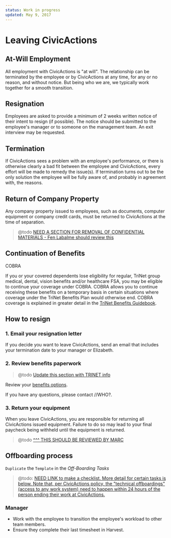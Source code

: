 ```yaml
---
status: Work in progress
updated: May 9, 2017
---
```


# Leaving CivicActions

## At-Will Employment

All employment with CivicActions is "at will". The relationship can be terminated by the employee or by CivicActions at any time, for any or no reason, and without notice. But being who we are, we typically work together for a smooth transition.

## Resignation

Employees are asked to provide a minimum of 2 weeks written notice of their intent to resign (if possible). The notice should be submitted to the employee's manager or to someone on the management team. An exit interview may be requested.

## Termination

If CivicActions sees a problem with an employee's performance, or there is otherwise clearly a bad fit between the employee and CivicActions, every effort will be made to remedy the issue(s). If termination turns out to be the only solution the employee will be fully aware of, and probably in agreement with, the reasons.

## Return of Company Property

Any company property issued to employees, such as documents, computer equipment or company credit cards, must be returned to CivicActions at the time of separation.

> @todo [NEED A SECTION FOR REMOVAL OF CONFIDENTIAL MATERIALS - Fen Labalme should review this](https://trello.com/c/202JIGqx/83-leaving-civicactions-add-section-for-removal-of-confidential-materials)

## Continuation of Benefits

COBRA

If you or your covered dependents lose eligibility for regular, TriNet group medical, dental, vision benefits and/or healthcare FSA, you may be eligible to continue your coverage under COBRA. COBRA allows you to continue receiving these benefits on a temporary basis in certain situations where coverage under the TriNet Benefits Plan would otherwise end. COBRA coverage is explained in greater detail in the [TriNet Benefits Guidebook](https://www.hrpassport.com/extranet/benefits/benefit_guide/TriNet-Benefit-Guidebook_2017_Q1.pdf).

## How to resign

### 1. Email your resignation letter

If you decide you want to leave CivicActions, send an email that includes your termination date to your manager or Elizabeth.

### 2. Review benefits paperwork

> @todo [Update this section with TRINET info](https://trello.com/c/s9D5SZfS/84-leaving-civications-update-review-benefits-paperwork-with-trinet-language)

Review your [benefits options](https://docs.google.com/document/d/1fuPxdhSY4YCYQvTFhjmjtLpRK8_ophZnFA9hsK8zftA/edit).

If you have any questions, please contact //WHO?.

### 3. Return your equipment

When you leave CivicActions, you are responsible for returning all CivicActions issued equipment. Failure to do so may lead to your final paycheck being withheld until the equipment is returned.

> @todo [^^^ THIS SHOULD BE REVIEWED BY MARC](https://trello.com/c/287hCpDJ/85-leaving-civicactions-review-and-update-return-your-equipment)

## Offboarding process

`Duplicate` the `Template` in the *Off-Boarding Tasks*

> @todo: [NEED LINK to make a checklist. More detail for certain tasks is below. Note that, per CivicActions policy, the "technical offboardings" (access to any work system) need to happen within 24 hours of the person ending their work at CivicActions.](https://trello.com/c/B5SGrESO/140-add-link-checklist-to-offboarding-process-in-leaving-civicactions)

### Manager

*   Work with the employee to transition the employee's workload to other team members.
*   Ensure they complete their last timesheet in Harvest.
